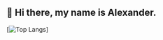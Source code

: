 ## 👋 Hi there, my name is Alexander.

[![Top Langs](https://github-readme-stats.vercel.app/api/top-langs/?username=SashaGitHub01&layout=compact)]
